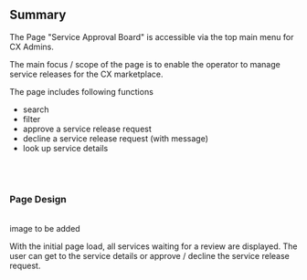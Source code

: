 ## Summary

The Page "Service Approval Board" is accessible via the top main menu for CX Admins.

The main focus / scope of the page is to enable the operator to manage service releases for the CX marketplace.

The page includes following functions

- search
- filter
- approve a service release request
- decline a service release request (with message)
- look up service details

<br>
<br>

### Page Design

<br>
image to be added
<br>

With the initial page load, all services waiting for a review are displayed.
The user can get to the service details or approve / decline the service release request.

<br>
<br>
